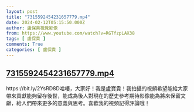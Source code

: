 ```yaml
---
layout: post
title: "7315592454231657779.mp4"
date: 2024-02-12T05:15:50.000Z
author: 盧保貴視覺影像
from: https://www.youtube.com/watch?v=RGTfzpLAX38
tags: [ 盧保貴 ]
comments: True
categories: [ 盧保貴 ]
---
```

<!--1707714950000-->
[7315592454231657779.mp4](https://www.youtube.com/watch?v=RGTfzpLAX38)
------

<div>
https://bit.ly/2YsRD8D哈嘍，大家好！我是盧寶貴！我拍攝的視頻希望能給大家帶來貢獻能夠留存後世，能成為後人對現在的歷史參考期待影像能為將來保留文獻，給人們帶來更多的意義與思考。喜歡我的視頻記得評論哦！
</div>

